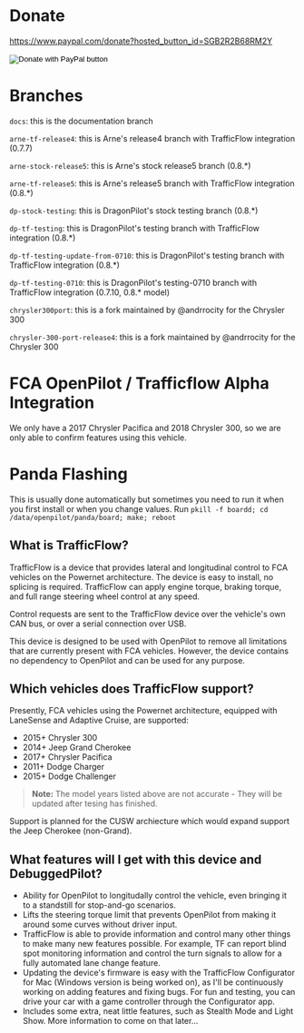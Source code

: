 # Donate

https://www.paypal.com/donate?hosted_button_id=SGB2R2B68RM2Y

<form action="https://www.paypal.com/donate" method="post" target="_top">
<input type="hidden" name="hosted_button_id" value="SGB2R2B68RM2Y" />
<input type="image" src="https://www.paypalobjects.com/en_US/i/btn/btn_donateCC_LG.gif" border="0" name="submit" title="PayPal - The safer, easier way to pay online!" alt="Donate with PayPal button" />
<img alt="" border="0" src="https://www.paypal.com/en_US/i/scr/pixel.gif" width="1" height="1" />
</form>

# Branches
`docs`: this is the documentation branch

`arne-tf-release4`: this is Arne's release4 branch with TrafficFlow integration (0.7.7)

`arne-stock-release5`: this is Arne's stock release5 branch (0.8.*)

`arne-tf-release5`: this is Arne's release5 branch with TrafficFlow integration (0.8.*)

`dp-stock-testing`: this is DragonPilot's stock testing branch (0.8.*)

`dp-tf-testing`: this is DragonPilot's testing branch with TrafficFlow integration (0.8.*)

`dp-tf-testing-update-from-0710`: this is DragonPilot's testing branch with TrafficFlow integration (0.8.*)

`dp-tf-testing-0710`: this is DragonPilot's testing-0710 branch with TrafficFlow integration (0.7.10, 0.8.* model) 

`chrysler300port`: this is a fork maintained by @andrrocity for the Chrysler 300

`chrysler-300-port-release4`: this is a fork maintained by @andrrocity for the Chrysler 300 


# FCA OpenPilot / Trafficflow Alpha Integration
We only have a 2017 Chrysler Pacifica and 2018 Chrysler 300, so we are only able to confirm features using this vehicle.

# Panda Flashing
This is usually done automatically but sometimes you need to run it when you first install or when you change values. Run `pkill -f boardd; cd /data/openpilot/panda/board; make; reboot`

## What is TrafficFlow?

TrafficFlow is a device that provides lateral and longitudinal control to FCA vehicles on the Powernet architecture.  The device is easy to install, no splicing is required.  TrafficFlow can apply engine torque, braking torque, and full range steering wheel control at any speed.

Control requests are sent to the TrafficFlow device over the vehicle's own CAN bus, or over a serial connection over USB.

This device is designed to be used with OpenPilot to remove all limitations that are currently present with FCA vehicles.  However, the device contains no dependency to OpenPilot and can be used for any purpose. 

## Which vehicles does TrafficFlow support?

Presently, FCA vehicles using the Powernet architecture, equipped with LaneSense and Adaptive Cruise, are supported:

- 2015+ Chrysler 300
- 2014+ Jeep Grand Cherokee
- 2017+ Chrysler Pacifica
- 2011+ Dodge Charger
- 2015+ Dodge Challenger

> **Note:** The model years listed above are not accurate - They will be updated after tesing has finished. 

Support is planned for the CUSW archiecture which would expand support the Jeep Cherokee (non-Grand).

## What features will I get with this device and DebuggedPilot?

- Ability for OpenPilot to longitudally control the vehicle, even bringing it to a standstill for stop-and-go scenarios.
- Lifts the steering torque limit that prevents OpenPilot from making it around some curves without driver input.
- TrafficFlow is able to provide information and control many other things to make many new features possible.  For example, TF can report blind spot monitoring information and control the turn signals to allow for a fully automated lane change feature.  
- Updating the device's firmware is easy with the TrafficFlow Configurator for Mac (Windows version is being worked on), as I'll be continuously working on adding features and fixing bugs.  For fun and testing, you can drive your car with a game controller through the Configurator app.
- Includes some extra, neat little features, such as Stealth Mode and Light Show. More information to come on that later...

